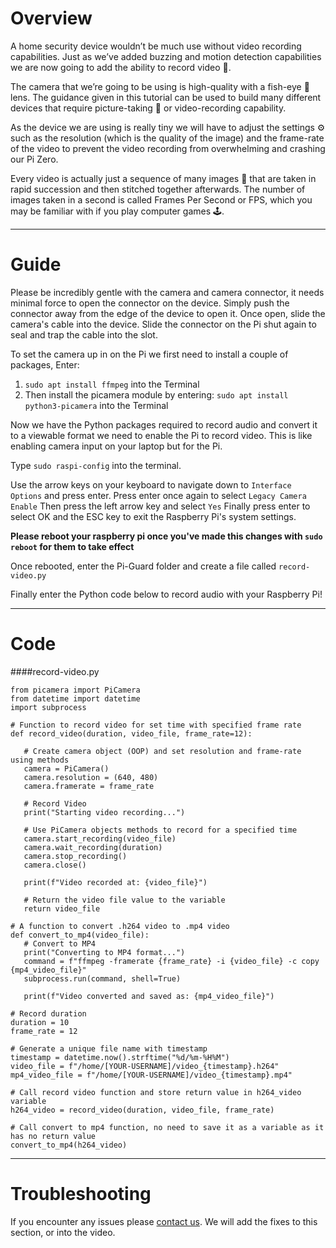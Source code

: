 # Overview
A home security device wouldn’t be much use without video recording capabilities. Just as we’ve added buzzing and motion detection capabilities we are now going to add the ability to record video 🎥.

The camera that we’re going to be using is high-quality with a fish-eye 🐠 lens. The guidance given in this tutorial can be used to build many different devices that require picture-taking 📸 or video-recording capability.

As the device we are using is really tiny we will have to adjust the settings ⚙️ such as the resolution (which is the quality of the image) and the frame-rate of the video to prevent the video recording from overwhelming and crashing our Pi Zero.

Every video is actually just a sequence of many images 🌇 that are taken in rapid succession and then stitched together afterwards. The number of images taken in a second is called Frames Per Second or FPS, which you may be familiar with if you play computer games 🕹️.

---
# Guide
Please be incredibly gentle with the camera and camera connector, it needs minimal force to open the connector on the device. Simply push the connector away from the edge of the device to open it. Once open, slide the camera's cable into the device. Slide the connector on the Pi shut again to seal and trap the cable into the slot.

To set the camera up in on the Pi we first need to install a couple of packages, Enter:
1. `sudo apt install ffmpeg` into the Terminal
2. Then install the picamera module by entering: `sudo apt install python3-picamera` into the Terminal

Now we have the Python packages required to record audio and convert it to a viewable format we need to enable the Pi to record video. This is like enabling camera input on your laptop but for the Pi.

Type `sudo raspi-config` into the terminal.

Use the arrow keys on your keyboard to navigate down to `Interface Options` and press enter.
Press enter once again to select `Legacy Camera Enable`
Then press the left arrow key and select `Yes`
Finally press enter to select OK and the ESC key to exit the Raspberry Pi's system settings.

**Please reboot your raspberry pi once you've made this changes with `sudo reboot` for them to take effect**

Once rebooted, enter the Pi-Guard folder and create a file called `record-video.py`

Finally enter the Python code below to record audio with your Raspberry Pi!

---
# Code
####record-video.py
```
from picamera import PiCamera
from datetime import datetime
import subprocess

# Function to record video for set time with specified frame rate
def record_video(duration, video_file, frame_rate=12):
  
   # Create camera object (OOP) and set resolution and frame-rate using methods
   camera = PiCamera()
   camera.resolution = (640, 480)
   camera.framerate = frame_rate

   # Record Video
   print("Starting video recording...")

   # Use PiCamera objects methods to record for a specified time
   camera.start_recording(video_file)
   camera.wait_recording(duration)
   camera.stop_recording()
   camera.close()

   print(f"Video recorded at: {video_file}")

   # Return the video file value to the variable
   return video_file

# A function to convert .h264 video to .mp4 video
def convert_to_mp4(video_file):
   # Convert to MP4
   print("Converting to MP4 format...")
   command = f"ffmpeg -framerate {frame_rate} -i {video_file} -c copy {mp4_video_file}"
   subprocess.run(command, shell=True)

   print(f"Video converted and saved as: {mp4_video_file}")

# Record duration
duration = 10
frame_rate = 12

# Generate a unique file name with timestamp
timestamp = datetime.now().strftime("%d/%m-%H%M")
video_file = f"/home/[YOUR-USERNAME]/video_{timestamp}.h264"
mp4_video_file = f"/home/[YOUR-USERNAME]/video_{timestamp}.mp4"

# Call record video function and store return value in h264_video variable
h264_video = record_video(duration, video_file, frame_rate)

# Call convert to mp4 function, no need to save it as a variable as it has no return value
convert_to_mp4(h264_video)
```

---
# Troubleshooting
If you encounter any issues please [contact us](https://jambyte.io/contact). We will add the fixes to this section, or into the video.